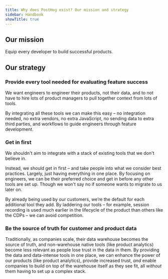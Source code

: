 ```yaml
---
title: Why does PostHog exist? Our mission and strategy
sidebar: Handbook
showTitle: true
---
```


## Our mission

Equip every developer to build successful products.

## Our strategy

### Provide every tool needed for evaluating feature success

We want engineers to engineer their products, not their data, and to not have to hire lots of product managers to pull together context from lots of tools.

By integrating all these tools we can make this easy – no integration needed, no extra vendors, no extra JavaScript, no sending data to extra third parties, and workflows to guide engineers through feature development.

### Get in first

We shouldn't aim to integrate with a stack of existing tools that we don't believe in.

Instead, we should get in first – and take people into what we consider best practices. Largely, just having everything in one place. By focusing on engineers, we can be their preferred choice and get in before any other tools are set up. Though we won't say no if someone wants to migrate to us later on.

By already being used by our customers, we’re the default for each additional tool they add. By laddering our tools – for example, session recording is used much earlier in the lifecycle of the product than others like the CDPs – we can avoid competition.

### Be the source of truth for customer and product data

Traditionally, as companies scale, their data warehouse becomes the source of truth, and non-warehouse native tools (like product analytics) become less relevant as people lose trust in the data in them. By providing the data and data-intense tools in one place, we can enhance the power of our products (like product analytics), provide increased trust, _and_ enable companies to build on top of the warehouse itself as they see fit, all _without_ them having to set up a complex stack.
